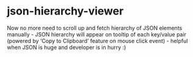 # json-hierarchy-viewer
Now no more need to scroll up and fetch hierarchy of JSON elements manually - JSON hierarchy will appear on tooltip of each key/value pair (powered by ‘Copy to Clipboard’ feature on mouse click event) - helpful when JSON is huge and developer is in hurry :)
